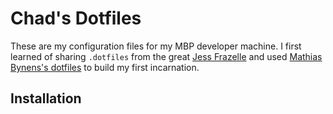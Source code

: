 # Chad's Dotfiles

These are my configuration files for my MBP developer machine. I first learned of sharing `.dotfiles` from the great [Jess Frazelle](https://github.com/jessfraz/dotfiles) and used [Mathias Bynens's dotfiles](https://github.com/mathiasbynens/dotfiles) to build my first incarnation.

## Installation